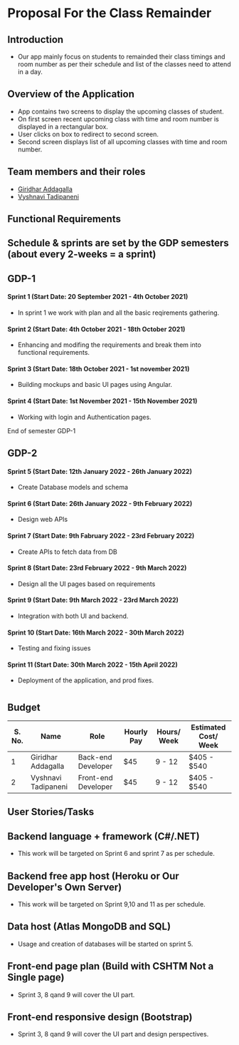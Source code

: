  # Proposal For the Class Remainder
 ## Introduction
 - Our app mainly focus on students to remainded their class timings and room number as per their schedule and list of the classes need to attend in a day.
 
 ## Overview of the Application
 - App contains two screens to display the upcoming classes of student.
 - On first screen recent upcoming class with time and room number is displayed in a rectangular box.
 - User clicks on box to redirect to second screen.
 - Second screen displays list of all upcoming classes with time and room number.
 
 ## Team members and their roles
 
   - [Giridhar Addagalla](https://github.com/giridhar196)
   - [Vyshnavi Tadipaneni](https://github.com/vyshnavi1996)

## Functional Requirements

## Schedule & sprints are set by the GDP semesters (about every 2-weeks = a sprint)

## GDP-1 

#### Sprint 1  (Start Date: 20 September 2021 - 4th October 2021)
- In sprint 1 we work with plan and all the basic reqirements gathering. 

#### Sprint 2  (Start Date: 4th October 2021 - 18th October 2021)
- Enhancing and modifing the requirements and break them into functional requirements.

#### Sprint 3  (Start Date: 18th October 2021 - 1st november 2021)
- Building mockups and basic UI pages using Angular.

#### Sprint 4  (Start Date: 1st November 2021 - 15th November 2021)
- Working with login and Authentication pages.

 End of semester GDP-1

## GDP-2 

 #### Sprint 5  (Start Date: 12th January 2022 - 26th January 2022)
 - Create Database models and schema

 #### Sprint 6  (Start Date: 26th January 2022 - 9th February 2022)
 - Design web APIs

 #### Sprint 7  (Start Date: 9th Fabruary 2022 - 23rd February 2022)
 - Create APIs to fetch data from DB

 #### Sprint 8  (Start Date: 23rd February 2022 - 9th March 2022)
 - Design all the UI pages based on requirements

 #### Sprint 9  (Start Date: 9th March 2022 - 23rd March 2022)
 - Integration with both UI and backend.

 #### Sprint 10  (Start Date: 16th March 2022 - 30th March 2022)
 - Testing and fixing issues

 #### Sprint 11  (Start Date: 30th March 2022 - 15th April 2022)
 - Deployment of the application, and prod fixes.
 
#

## Budget 
| S. No.| Name               | Role                | Hourly Pay             | Hours/ Week  | Estimated Cost/ Week |
|------|---------------------|-------------------- |------------------------| ------------ | ---------------------|
| 1    | Giridhar Addagalla  | Back-end Developer  | $45                    |   9 - 12     |  $405 - $540         |
| 2    | Vyshnavi Tadipaneni | Front-end Developer | $45                    | 9 - 12       | $405 - $540          |

## User Stories/Tasks

## Backend language + framework (C#/.NET)

- This work will be targeted on Sprint 6 and sprint 7 as per schedule.

## Backend free app host (Heroku or Our Developer's Own Server)

- This work will be targeted on Sprint 9,10 and 11 as per schedule.

## Data host (Atlas MongoDB and SQL)

- Usage and creation of databases will be started on sprint 5.

## Front-end page plan (Build with CSHTM Not a Single page)

- Sprint 3, 8 qand 9 will cover the UI part.

## Front-end responsive design (Bootstrap)

- Sprint 3, 8 qand 9 will cover the UI part and design perspectives.
